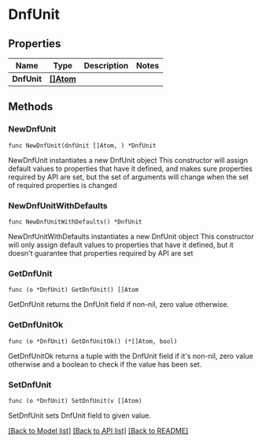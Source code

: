 # DnfUnit

## Properties

Name | Type | Description | Notes
------------ | ------------- | ------------- | -------------
**DnfUnit** | [**[]Atom**](Atom.md) |  | 

## Methods

### NewDnfUnit

`func NewDnfUnit(dnfUnit []Atom, ) *DnfUnit`

NewDnfUnit instantiates a new DnfUnit object
This constructor will assign default values to properties that have it defined,
and makes sure properties required by API are set, but the set of arguments
will change when the set of required properties is changed

### NewDnfUnitWithDefaults

`func NewDnfUnitWithDefaults() *DnfUnit`

NewDnfUnitWithDefaults instantiates a new DnfUnit object
This constructor will only assign default values to properties that have it defined,
but it doesn't guarantee that properties required by API are set

### GetDnfUnit

`func (o *DnfUnit) GetDnfUnit() []Atom`

GetDnfUnit returns the DnfUnit field if non-nil, zero value otherwise.

### GetDnfUnitOk

`func (o *DnfUnit) GetDnfUnitOk() (*[]Atom, bool)`

GetDnfUnitOk returns a tuple with the DnfUnit field if it's non-nil, zero value otherwise
and a boolean to check if the value has been set.

### SetDnfUnit

`func (o *DnfUnit) SetDnfUnit(v []Atom)`

SetDnfUnit sets DnfUnit field to given value.



[[Back to Model list]](../README.md#documentation-for-models) [[Back to API list]](../README.md#documentation-for-api-endpoints) [[Back to README]](../README.md)


